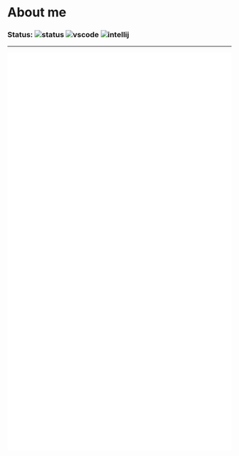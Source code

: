 # About me

### Status: ![status](https://api.statusbadges.me/badge/status/176052440070750210) ![vscode](https://api.statusbadges.me/badge/vscode/176052440070750210) ![intellij](https://api.statusbadges.me/badge/intellij/176052440070750210)
---
![Metrics](https://github.com/LeWarpy/LeWarpy/blob/main/github-metrics.svg)
